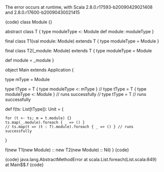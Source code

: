 The error occurs at runtime, with Scala 2.8.0.r17593-b20090429021408 and 2.8.0.r17600-b20090430021415

{code}
class Module {}

abstract class T {
  type moduleType <: Module
  def module: moduleType
}

final class T1(val module: Module) extends T {
  type moduleType = Module
}

final class T2(_module: Module) extends T {
  type moduleType = Module

  def module = _module
}

object Main extends Application {

  type mType = Module

  type tType = T { type moduleType <: mType }
  // type tType = T { type moduleType <: Module } // runs successfully
  // type tType = T // runs successfully

  def f(ts: List[tType]): Unit = {

    for (t <- ts; m = t.module) {}
    ts.map(_.module).foreach { _ => () }
    // ts.map(t => (t : T).module).foreach { _ => () } // runs successfully
  }

  f(new T1(new Module) :: new T2(new Module) :: Nil)
}
{code}

{code}
java.lang.AbstractMethodError
        at scala.List.foreach(List.scala:849)
        at Main$$.f
{code}

